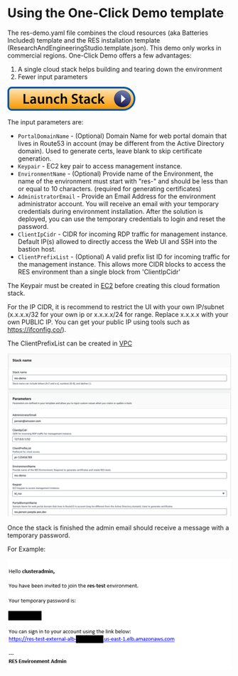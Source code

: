 # Using the One-Click Demo template

The res-demo.yaml file combines the cloud resources (aka Batteries Included) template and the RES installation template (ResearchAndEngineeringStudio.template.json). This demo only works in commercial regions. One-Click Demo offers a few advantages:

1. A single cloud stack helps building and tearing down the environment
2. Fewer input parameters

[![Launch the full stack](../../../../docs/media/launch-stack.svg)](https://console.aws.amazon.com/cloudformation/home?#/stacks/create/review?stackName=res-demo&templateURL=https://aws-hpc-recipes-dev.s3.us-east-1.amazonaws.com/res/recipes/res/res_demo_env/assets/res-demo.yaml)

The input parameters are:

- `PortalDomainName` - (Optional) Domain Name for web portal domain that lives in Route53 in account (may be different from the Active Directory domain). Used to generate certs, leave blank to skip certificate generation.
- `Keypair` - EC2 key pair to access management instance.
- `EnvironmentName` - (Optional) Provide name of the Environment, the name of the environment must start with "res-" and should be less than or equal to 10 characters. (required for generating certificates)
- `AdministratorEmail` - Provide an Email Address for the environment administrator account. You will receive an email with your temporary credentials during environment installation. After the solution is deployed, you can use the temporary credentials to login and reset the password.
- `ClientIpCidr` - CIDR for incoming RDP traffic for management instance. Default IP(s) allowed to directly access the Web UI and SSH into the bastion host.
- `ClientPrefixList` - (Optional) A valid prefix list ID for incoming traffic for the management instance. This allows more CIDR blocks to access the RES environment than a single block from 'ClientIpCidr'

The Keypair must be created in [EC2](https://console.aws.amazon.com/ec2#KeyPairs:) before creating this cloud formation stack.

For the IP CIDR, it is recommend to restrict the UI with your own IP/subnet (x.x.x.x/32 for your own ip or x.x.x.x/24 for range. Replace x.x.x.x with your own PUBLIC IP. You can get your public IP using tools such as https://ifconfig.co/).

The ClientPrefixList can be created in [VPC](https://docs.aws.amazon.com/vpc/latest/userguide/working-with-aws-managed-prefix-lists.html)

![image](image_resdemo.png)

Once the stack is finished the admin email should receive a message with a temporary password.

For Example:

![image](image_email.png)
